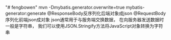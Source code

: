 "# fengbowen" 
mvn -Dmybatis.generator.overwrite=true mybatis-generator:generate
@ResponseBody反序列化后端对象成json
@RequestBody序列化前端json成对象
json通常用于与服务端交换数据，
在向服务器发送数据时一般是字符串，
我们可以使用JSON.Stringify方法将JavaScript对象转换为字符串

